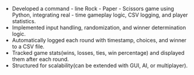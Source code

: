 - Developed a command - line Rock - Paper - Scissors game using Python, integrating real - time gameplay logic, CSV logging, and player statistics.
- Implemented input handling, randomization, and winner determination logic.
- Automatically logged each round with timestamp, choices, and winner to a CSV file.
- Tracked game stats(wins, losses, ties, win percentage) and displayed them after each round.
- Structured for scalability(can be extended with GUI, AI, or multiplayer).
